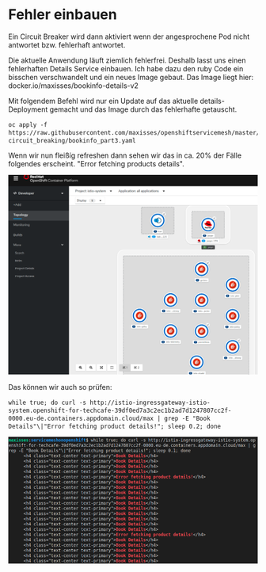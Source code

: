 # Fehler einbauen

Ein Circuit Breaker wird dann aktiviert wenn der angesprochene Pod nicht antwortet bzw. fehlerhaft antwortet.

Die aktuelle Anwendung läuft ziemlich fehlerfrei. Deshalb lasst uns einen fehlerhaften Details Service einbauen. Ich habe dazu den ruby Code ein bisschen verschwandelt und ein neues Image gebaut. Das Image liegt hier: docker.io/maxisses/bookinfo-details-v2

Mit folgendem Befehl wird nur ein Update auf das aktuelle details-Deployment gemacht und das Image durch das fehlerhafte getauscht.

```text
oc apply -f https://raw.githubusercontent.com/maxisses/openshiftservicemesh/master/03-circuit_breaking/bookinfo_part3.yaml
```

Wenn wir nun fleißíg refreshen dann sehen wir das in ca. 20% der Fälle folgendes erscheint. "Error fetching products details".

![](../../../.gitbook/assets/image%20%2898%29.png)

Das können wir auch so prüfen:

```text
while true; do curl -s http://istio-ingressgateway-istio-system.openshift-for-techcafe-39df0ed7a3c2ec1b2ad7d1247807cc2f-0000.eu-de.containers.appdomain.cloud/max | grep -E "Book Details"\|"Error fetching product details!"; sleep 0.2; done
```

![](../../../.gitbook/assets/image%20%28108%29.png)

